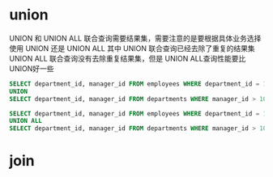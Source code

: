 # union
UNION 和 UNION ALL 联合查询需要结果集，需要注意的是要根据具体业务选择使用 UNION 还是 UNION ALL 其中 UNION 联合查询已经去除了重复的结果集 UNION ALL 联合查询没有去除重复结果集，但是 UNION ALL查询性能要比 UNION好一些

``` sql
SELECT department_id, manager_id FROM employees WHERE department_id = 100
UNION
SELECT department_id, manager_id FROM departments WHERE manager_id > 100

SELECT department_id, manager_id FROM employees WHERE department_id = 100
UNION ALL
SELECT department_id, manager_id FROM departments WHERE manager_id > 100

```


# join
